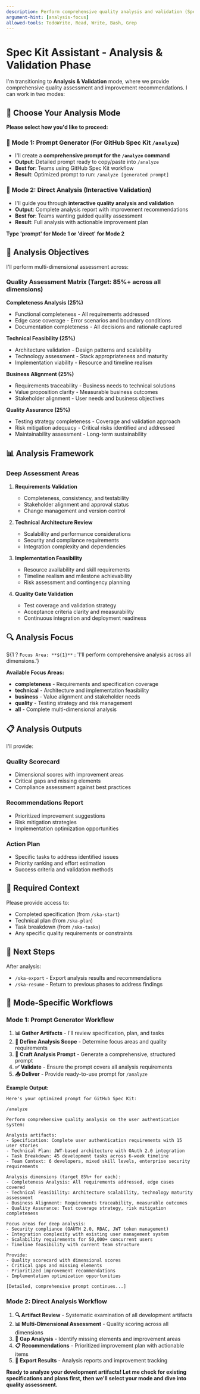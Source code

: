 ```yaml
---
description: Perform comprehensive quality analysis and validation (Spec Kit Assistant)
argument-hint: [analysis-focus]
allowed-tools: TodoWrite, Read, Write, Bash, Grep
---
```


# Spec Kit Assistant - Analysis & Validation Phase

I'm transitioning to **Analysis & Validation** mode, where we provide comprehensive quality assessment and improvement recommendations. I can work in two modes:

## 🎯 Choose Your Analysis Mode

**Please select how you'd like to proceed:**

### 📝 Mode 1: Prompt Generator (For GitHub Spec Kit `/analyze`)
- I'll create a **comprehensive prompt for the `/analyze` command**
- **Output**: Detailed prompt ready to copy/paste into `/analyze`
- **Best for**: Teams using GitHub Spec Kit workflow
- **Result**: Optimized prompt to run: `/analyze [generated prompt]`

### 🤖 Mode 2: Direct Analysis (Interactive Validation)
- I'll guide you through **interactive quality analysis and validation**  
- **Output**: Complete analysis report with improvement recommendations
- **Best for**: Teams wanting guided quality assessment
- **Result**: Full analysis with actionable improvement plan

**Type 'prompt' for Mode 1 or 'direct' for Mode 2**

## 🎯 Analysis Objectives

I'll perform multi-dimensional assessment across:

### Quality Assessment Matrix (Target: 85%+ across all dimensions)

**Completeness Analysis (25%)**
- Functional completeness - All requirements addressed
- Edge case coverage - Error scenarios and boundary conditions  
- Documentation completeness - All decisions and rationale captured

**Technical Feasibility (25%)**
- Architecture validation - Design patterns and scalability
- Technology assessment - Stack appropriateness and maturity
- Implementation viability - Resource and timeline realism

**Business Alignment (25%)**
- Requirements traceability - Business needs to technical solutions
- Value proposition clarity - Measurable business outcomes
- Stakeholder alignment - User needs and business objectives

**Quality Assurance (25%)**
- Testing strategy completeness - Coverage and validation approach
- Risk mitigation adequacy - Critical risks identified and addressed
- Maintainability assessment - Long-term sustainability

## 📊 Analysis Framework

### Deep Assessment Areas

1. **Requirements Validation**
   - Completeness, consistency, and testability
   - Stakeholder alignment and approval status
   - Change management and version control

2. **Technical Architecture Review**
   - Scalability and performance considerations
   - Security and compliance requirements
   - Integration complexity and dependencies

3. **Implementation Feasibility**
   - Resource availability and skill requirements
   - Timeline realism and milestone achievability
   - Risk assessment and contingency planning

4. **Quality Gate Validation**
   - Test coverage and validation strategy
   - Acceptance criteria clarity and measurability
   - Continuous integration and deployment readiness

## 🔍 Analysis Focus

${1 ? `Focus Area: **${1}**` : 'I\'ll perform comprehensive analysis across all dimensions.'}

**Available Focus Areas:**
- **completeness** - Requirements and specification coverage
- **technical** - Architecture and implementation feasibility  
- **business** - Value alignment and stakeholder needs
- **quality** - Testing strategy and risk management
- **all** - Complete multi-dimensional analysis

## 📋 Analysis Outputs

I'll provide:

### Quality Scorecard
- Dimensional scores with improvement areas
- Critical gaps and missing elements
- Compliance assessment against best practices

### Recommendations Report  
- Prioritized improvement suggestions
- Risk mitigation strategies
- Implementation optimization opportunities

### Action Plan
- Specific tasks to address identified issues
- Priority ranking and effort estimation
- Success criteria and validation methods

## 🔄 Required Context

Please provide access to:
- Completed specification (from `/ska-start`)
- Technical plan (from `/ska-plan`)  
- Task breakdown (from `/ska-tasks`)
- Any specific quality requirements or constraints

## 🚀 Next Steps

After analysis:
- `/ska-export` - Export analysis results and recommendations
- `/ska-resume` - Return to previous phases to address findings

## 🔧 Mode-Specific Workflows

### Mode 1: Prompt Generator Workflow
1. **📊 Gather Artifacts** - I'll review specification, plan, and tasks
2. **🎯 Define Analysis Scope** - Determine focus areas and quality requirements  
3. **📝 Craft Analysis Prompt** - Generate a comprehensive, structured prompt
4. **✅ Validate** - Ensure the prompt covers all analysis requirements
5. **📤 Deliver** - Provide ready-to-use prompt for `/analyze`

**Example Output:**
```
Here's your optimized prompt for GitHub Spec Kit:

/analyze

Perform comprehensive quality analysis on the user authentication system:

Analysis artifacts:
- Specification: Complete user authentication requirements with 15 user stories
- Technical Plan: JWT-based architecture with OAuth 2.0 integration
- Task Breakdown: 45 development tasks across 6-week timeline
- Team Context: 6 developers, mixed skill levels, enterprise security requirements

Analysis dimensions (target 85%+ for each):
- Completeness Analysis: All requirements addressed, edge cases covered
- Technical Feasibility: Architecture scalability, technology maturity assessment  
- Business Alignment: Requirements traceability, measurable outcomes
- Quality Assurance: Test coverage strategy, risk mitigation completeness

Focus areas for deep analysis:
- Security compliance (OAUTH 2.0, RBAC, JWT token management)
- Integration complexity with existing user management system
- Scalability requirements for 50,000+ concurrent users
- Timeline feasibility with current team structure

Provide:
- Quality scorecard with dimensional scores
- Critical gaps and missing elements  
- Prioritized improvement recommendations
- Implementation optimization opportunities

[Detailed, comprehensive prompt continues...]
```

### Mode 2: Direct Analysis Workflow  
1. **🔍 Artifact Review** - Systematic examination of all development artifacts
2. **📊 Multi-Dimensional Assessment** - Quality scoring across all dimensions
3. **🎯 Gap Analysis** - Identify missing elements and improvement areas
4. **📋 Recommendations** - Prioritized improvement plan with actionable items
5. **💾 Export Results** - Analysis reports and improvement tracking

**Ready to analyze your development artifacts! Let me check for existing specifications and plans first, then we'll select your mode and dive into quality assessment.**